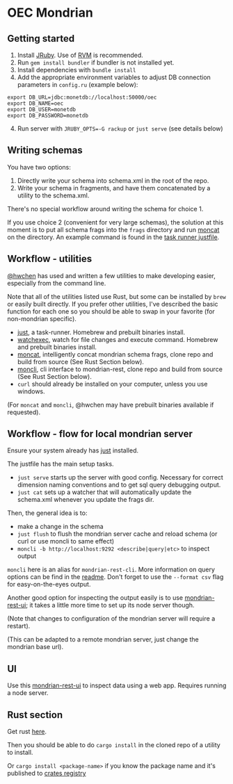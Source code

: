 # OEC Mondrian

## Getting started

1. Install [JRuby](http://jruby.org). Use of [RVM](https://rvm.io/) is recommended.
2. Run `gem install bundler` if bundler is not installed yet.
2. Install dependencies with `bundle install`
3. Add the appropriate environment variables to adjust DB connection parameters in `config.ru` (example below):

```
export DB_URL=jdbc:monetdb://localhost:50000/oec
export DB_NAME=oec
export DB_USER=monetdb
export DB_PASSWORD=monetdb
```

4. Run server with `JRUBY_OPTS=-G rackup` or `just serve` (see details below)

## Writing schemas

You have two options:
1) Directly write your schema into schema.xml in the root of the repo.
2) Write your schema in fragments, and have them concatenated by a utility to the schema.xml.

There's no special workflow around writing the schema for choice 1.

If you use choice 2 (convenient for very large schemas), the solution at this moment is to put all schema frags into the `frags` directory and run [moncat](https://github.com/hwchen/mondrian-schema-cat) on the directory. An example command is found in the [task runner justfile](justfile).

## Workflow - utilities

[@hwchen](https://github.com/hwchen/) has used and written a few utilities to make developing easier, especially from the command line.

Note that all of the utilities listed use Rust, but some can be installed by `brew` or easily built directly. If you prefer other utilities, I've described the basic function for each one so you should be able to swap in your favorite (for non-mondrian specific).

- [just](https://github.com/casey/just), a task-runner. Homebrew and prebuilt binaries install.
- [watchexec](https://github.com/mattgreen/watchexec), watch for file changes and execute command. Homebrew and prebuilt binaries install.
- [moncat](https://github.com/hwchen/mondrian-schema-cat), intelligently concat mondrian schema frags, clone repo and build from source (See Rust Section below).
- [moncli](https://github.com/hwchen/mondrian-rest-cli), cli interface to mondrian-rest, clone repo and build from source (See Rust Section below).
- `curl` should already be installed on your computer, unless you use windows.

(For `moncat` and `moncli`, @hwchen may have prebuilt binaries available if requested).

## Workflow - flow for local mondrian server

Ensure your system already has [just](https://github.com/casey/just) installed.

The justfile has the main setup tasks.
- `just serve` starts up the server with good config. Necessary for correct dimension naming conventions and to get sql query debugging output.
- `just cat` sets up a watcher that will automatically update the schema.xml whenever you update the frags dir.

Then, the general idea is to:
- make a change in the schema
- `just flush` to flush the mondrian server cache and reload schema (or curl or use moncli to same effect)
- `moncli -b http://localhost:9292 <describe|query|etc>` to inspect output

`moncli` here is an alias for `mondrian-rest-cli`. More information on query options can be find in the [readme](https://github.com/hwchen/mondrian-rest-cli). Don't forget to use the `--format csv` flag for easy-on-the-eyes output.

Another good option for inspecting the output easily is to use [mondrian-rest-ui](https://github.com/Datawheel/mondrian-rest-ui); it takes a little more time to set up its node server though.


(Note that changes to configuration of the mondrian server will require a restart).

(This can be adapted to a remote mondrian server, just change the mondrian base url).

## UI
Use this [mondrian-rest-ui](https://github.com/Datawheel/mondrian-rest-ui) to inspect data using a web app. Requires running a node server.

## Rust section

Get rust [here](https://www.rust-lang.org/en-US/install.html).

Then you should be able to do `cargo install` in the cloned repo of a utility to install.

Or `cargo install <package-name>` if you know the package name and it's published to [crates registry](https://crates.io/)

